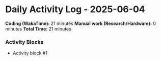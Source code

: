 # Daily Activity Log - 2025-06-04

**Coding (WakaTime):** 21 minutes
**Manual work (Research/Hardware):** 0 minutes
**Total Time:** 21 minutes

### Activity Blocks
- Activity block #1
